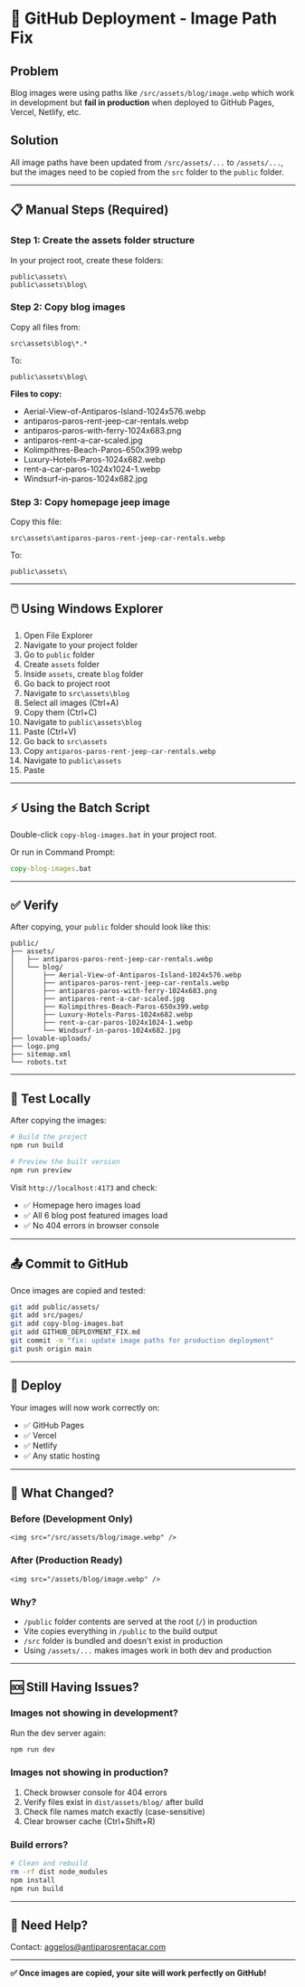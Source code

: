 # 🔧 GitHub Deployment - Image Path Fix

## Problem

Blog images were using paths like `/src/assets/blog/image.webp` which work in development but **fail in production** when deployed to GitHub Pages, Vercel, Netlify, etc.

## Solution

All image paths have been updated from `/src/assets/...` to `/assets/...`, but the images need to be copied from the `src` folder to the `public` folder.

---

## 📋 Manual Steps (Required)

### Step 1: Create the assets folder structure

In your project root, create these folders:
```
public\assets\
public\assets\blog\
```

### Step 2: Copy blog images

Copy all files from:
```
src\assets\blog\*.*
```

To:
```
public\assets\blog\
```

**Files to copy:**
- Aerial-View-of-Antiparos-Island-1024x576.webp
- antiparos-paros-rent-jeep-car-rentals.webp
- antiparos-paros-with-ferry-1024x683.png
- antiparos-rent-a-car-scaled.jpg
- Kolimpithres-Beach-Paros-650x399.webp
- Luxury-Hotels-Paros-1024x682.webp
- rent-a-car-paros-1024x1024-1.webp
- Windsurf-in-paros-1024x682.jpg

### Step 3: Copy homepage jeep image

Copy this file:
```
src\assets\antiparos-paros-rent-jeep-car-rentals.webp
```

To:
```
public\assets\
```

---

## 🖱️ Using Windows Explorer

1. Open File Explorer
2. Navigate to your project folder
3. Go to `public` folder
4. Create `assets` folder
5. Inside `assets`, create `blog` folder
6. Go back to project root
7. Navigate to `src\assets\blog`
8. Select all images (Ctrl+A)
9. Copy them (Ctrl+C)
10. Navigate to `public\assets\blog`
11. Paste (Ctrl+V)
12. Go back to `src\assets`
13. Copy `antiparos-paros-rent-jeep-car-rentals.webp`
14. Navigate to `public\assets`
15. Paste

---

## ⚡ Using the Batch Script

Double-click `copy-blog-images.bat` in your project root.

Or run in Command Prompt:
```cmd
copy-blog-images.bat
```

---

## ✅ Verify

After copying, your `public` folder should look like this:

```
public/
├── assets/
│   ├── antiparos-paros-rent-jeep-car-rentals.webp
│   └── blog/
│       ├── Aerial-View-of-Antiparos-Island-1024x576.webp
│       ├── antiparos-paros-rent-jeep-car-rentals.webp
│       ├── antiparos-paros-with-ferry-1024x683.png
│       ├── antiparos-rent-a-car-scaled.jpg
│       ├── Kolimpithres-Beach-Paros-650x399.webp
│       ├── Luxury-Hotels-Paros-1024x682.webp
│       ├── rent-a-car-paros-1024x1024-1.webp
│       └── Windsurf-in-paros-1024x682.jpg
├── lovable-uploads/
├── logo.png
├── sitemap.xml
└── robots.txt
```

---

## 🧪 Test Locally

After copying the images:

```bash
# Build the project
npm run build

# Preview the built version
npm run preview
```

Visit `http://localhost:4173` and check:
- ✅ Homepage hero images load
- ✅ All 6 blog post featured images load
- ✅ No 404 errors in browser console

---

## 📤 Commit to GitHub

Once images are copied and tested:

```bash
git add public/assets/
git add src/pages/
git add copy-blog-images.bat
git add GITHUB_DEPLOYMENT_FIX.md
git commit -m "fix: update image paths for production deployment"
git push origin main
```

---

## 🚀 Deploy

Your images will now work correctly on:
- ✅ GitHub Pages
- ✅ Vercel
- ✅ Netlify
- ✅ Any static hosting

---

## 📝 What Changed?

### Before (Development Only)
```tsx
<img src="/src/assets/blog/image.webp" />
```

### After (Production Ready)
```tsx
<img src="/assets/blog/image.webp" />
```

### Why?

- `/public` folder contents are served at the root (`/`) in production
- Vite copies everything in `/public` to the build output
- `/src` folder is bundled and doesn't exist in production
- Using `/assets/...` makes images work in both dev and production

---

## 🆘 Still Having Issues?

### Images not showing in development?

Run the dev server again:
```bash
npm run dev
```

### Images not showing in production?

1. Check browser console for 404 errors
2. Verify files exist in `dist/assets/blog/` after build
3. Check file names match exactly (case-sensitive)
4. Clear browser cache (Ctrl+Shift+R)

### Build errors?

```bash
# Clean and rebuild
rm -rf dist node_modules
npm install
npm run build
```

---

## 📧 Need Help?

Contact: aggelos@antiparosrentacar.com

---

**✅ Once images are copied, your site will work perfectly on GitHub!**

